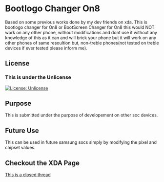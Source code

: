 # Bootlogo Changer On8
 Based on some previous works done by my dev friends on xda.
 This is bootlogo changer for On8 or BootScreen Changer for On8 this would 
 NOT work on any other phone, without modifications and dont use it without any knowledge of this as it can
 and will brick your phone but it will work on any other phones of same resoultion but,
 non-treble phones(not tested on treble devices if ever tested please inform me).

## License

### This is under the Unlicense
[![License: Unlicense](https://img.shields.io/badge/license-Unlicense-blue.svg)](https://github.com/DevilDipan/Bootlogo_Changer_On8/blob/master/LICENSE)

## Purpose
This is submitted under the purpose of developement on other soc devices.

## Future Use
This can be used in future samsung socs simply by modifying the pixel and chipset values.


## Checkout the XDA Page
[This is a closed thread](https://forum.xda-developers.com/galaxy-j7/how-to/exynos-7580-bootlogo-changer-on8-t3887654#post78619341)

